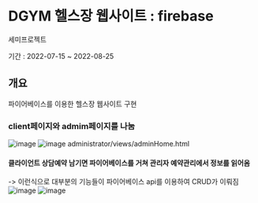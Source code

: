 # DGYM 헬스장 웹사이트 : firebase
세미프로젝트

기간 : 2022-07-15 ~ 2022-08-25

## 개요
파이어베이스를 이용한 헬스장 웹사이트 구현

### client페이지와 admim페이지를 나눔
![image](https://user-images.githubusercontent.com/98031858/187029315-39f23f1b-ab79-4eec-9b00-04564a139a02.png)
![image](https://user-images.githubusercontent.com/98031858/187030034-066d7577-c68d-46bf-a9c7-c4cdc3abd40c.png)
administrator/views/adminHome.html

#### 클라이언트 상담예약 남기면 파이어베이스를 거쳐 관리자 예약관리에서 정보를 읽어옴
-> 이런식으로 대부분의 기능들이 파이어베이스 api를 이용하여 CRUD가 이뤄짐
![image](https://user-images.githubusercontent.com/98031858/187030116-61d8855b-0c32-4233-8b1b-fb1944201a22.png)
![image](https://user-images.githubusercontent.com/98031858/187030162-4ee06439-b4fe-47f3-91c2-15ef3db05509.png)
